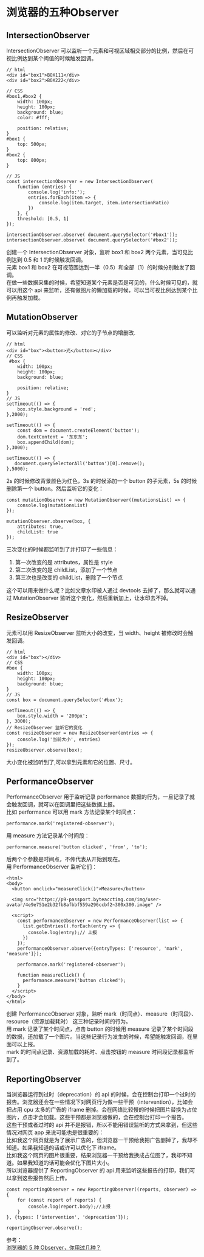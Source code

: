 # 浏览器的五种Observer
## IntersectionObserver
IntersectionObserver 可以监听一个元素和可视区域相交部分的比例，然后在可视比例达到某个阈值的时候触发回调。
``` 
// html
<div id="box1">BOX111</div>
<div id="box2">BOX222</div>

// CSS
#box1,#box2 {
    width: 100px;
    height: 100px;
    background: blue;
    color: #fff;

    position: relative;
}
#box1 {
    top: 500px;
}
#box2 {
    top: 800px;
}

// JS
const intersectionObserver = new IntersectionObserver(
    function (entries) {
        console.log('info:');
        entries.forEach(item => {
            console.log(item.target, item.intersectionRatio)
        })
    }, {
    threshold: [0.5, 1]
});

intersectionObserver.observe( document.querySelector('#box1'));
intersectionObserver.observe( document.querySelector('#box2'));
```
创建一个 IntersectionObserver 对象，监听 box1 和 box2 两个元素，当可见比例达到 0.5 和 1 的时候触发回调。  
元素 box1 和 box2 在可视范围达到一半（0.5）和全部（1）的时候分别触发了回调。  
在做一些数据采集的时候，希望知道某个元素是否是可见的，什么时候可见的，就可以用这个 api 来监听，还有做图片的懒加载的时候，可以当可视比例达到某个比例再触发加载。  
## MutationObserver
可以监听对元素的属性的修改、对它的子节点的增删改.  
``` 
// html
<div id="box"><button>光</button></div>
// CSS
 #box {
    width: 100px;
    height: 100px;
    background: blue;

    position: relative;
}
// JS
setTimeout(() => {
    box.style.background = 'red';
},2000);

setTimeout(() => {
    const dom = document.createElement('button');
    dom.textContent = '东东东';
    box.appendChild(dom);
},3000);

setTimeout(() => {
   document.querySelectorAll('button')[0].remove();
},5000);
```
2s 的时候修改背景颜色为红色，3s 的时候添加一个 button 的子元素，5s 的时候删除第一个 button。然后监听它的变化：  
``` 
const mutationObserver = new MutationObserver((mutationsList) => {
    console.log(mutationsList)
});

mutationObserver.observe(box, {
    attributes: true,
    childList: true
});
```
三次变化的时候都监听到了并打印了一些信息：
1. 第一次改变的是 attributes，属性是 style
2. 第二次改变的是 childList，添加了一个节点
3. 第三次也是改变的 childList，删除了一个节点

这个可以用来做什么呢？比如文章水印被人通过 devtools 去掉了，那么就可以通过 MutationObserver 监听这个变化，然后重新加上，让水印去不掉。
## ResizeObserver
元素可以用 ResizeObserver 监听大小的改变，当 width、height 被修改时会触发回调。  
``` 
// html
<div id="box"></div>
// CSS
#box {
    width: 100px;
    height: 100px;
    background: blue;
}
// JS
const box = document.querySelector('#box');

setTimeout(() => {
    box.style.width = '200px';
}, 3000);
// ResizeObserver 监听它的变化
const resizeObserver = new ResizeObserver(entries => {
    console.log('当前大小', entries)
});
resizeObserver.observe(box);
```
大小变化被监听到了,可以拿到元素和它的位置、尺寸。
## PerformanceObserver
PerformanceObserver 用于监听记录 performance 数据的行为，一旦记录了就会触发回调，就可以在回调里把这些数据上报。  
比如 performance 可以用 mark 方法记录某个时间点：
``` 
performance.mark('registered-observer');
```
用 measure 方法记录某个时间段：  
``` 
performance.measure('button clicked', 'from', 'to');
```
后两个个参数是时间点，不传代表从开始到现在。  
用 PerformanceObserver 监听它们：  
``` 
<html>
<body>
  <button onclick="measureClick()">Measure</button>

  <img src="https://p9-passport.byteacctimg.com/img/user-avatar/4e9e751e2b32fb8afbbf559a296ccbf2~300x300.image" />

  <script>
    const performanceObserver = new PerformanceObserver(list => {
      list.getEntries().forEach(entry => {
        console.log(entry);// 上报
      })
    });
    performanceObserver.observe({entryTypes: ['resource', 'mark', 'measure']});

    performance.mark('registered-observer');

    function measureClick() {
      performance.measure('button clicked');
    }
  </script>
</body>
</html>
```
创建 PerformanceObserver 对象，监听 mark（时间点）、measure（时间段）、resource（资源加载耗时） 这三种记录时间的行为。  
用 mark 记录了某个时间点，点击 button 的时候用 measure 记录了某个时间段的数据，还加载了一个图片。当这些记录行为发生的时候，希望能触发回调，在里面可以上报。  
mark 的时间点记录、资源加载的耗时、点击按钮的 measure 时间段记录都监听到了。
## ReportingObserver
当浏览器运行到过时（deprecation）的 api 的时候，会在控制台打印一个过时的报告。浏览器还会在一些情况下对网页行为做一些干预（intervention），比如会把占用 cpu 太多的广告的 iframe 删掉。会在网络比较慢的时候把图片替换为占位图片，点击才会加载。这些干预都是浏览器做的，会在控制台打印一个报告。  
这些干预或者过时的 api 并不是报错，所以不能用错误监听的方式来拿到，但这些情况对网页 app 来说可能也是很重要的：  
比如我这个网页就是为了展示广告的，但浏览器一干预给我把广告删掉了，我却不知道。如果我知道的话或许可以优化下 iframe。  
比如我这个网页的图片很重要，结果浏览器一干预给我换成占位图了，我却不知道。如果我知道的话可能会优化下图片大小。  
所以浏览器提供了 ReportingObserver 的 api 用来监听这些报告的打印，我们可以拿到这些报告然后上传。  
``` 
const reportingObserver = new ReportingObserver((reports, observer) => {
    for (const report of reports) {
        console.log(report.body);//上报
    }
}, {types: ['intervention', 'deprecation']});

reportingObserver.observe();
```

参考：  
[浏览器的 5 种 Observer，你用过几种？](https://juejin.cn/post/7064557881492209678?utm_source=gold_browser_extension)